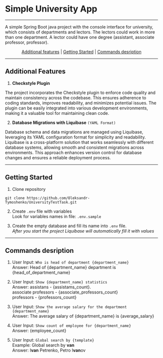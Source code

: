 <h1>Simple University App</h1>

___
A simple Spring Boot java project with the console interface for university, which consists of departments and lectors.
The lectors could work in more than one department. A lector could have one degree (assistant, associate professor,
professor).


<p align="center">
  <a href="#features">Additional features</a> |
  <a href="#getting-started">Getting Started</a> |
  <a href="#commands-description">Commands desription</a>
</p>

___

<h2 id="features"> Additional Features</h2>

1. __Checkstyle Plugin__

The project incorporates the Checkstyle plugin to enforce code quality and 
maintain consistency across the codebase. 
This ensures adherence to coding standards, improves 
readability, and minimizes potential issues. 
The plugin can be easily integrated into various development environments, 
making it a valuable tool for maintaining clean code.

2. __Database Migrations with Liquibase__ `(YAML Format)`

Database schema and data migrations are managed using 
Liquibase, leveraging its YAML configuration format for 
simplicity and readability. Liquibase is a cross-platform 
solution that works seamlessly with different database 
systems, allowing smooth and consistent migrations across 
environments. This approach enhances version control for 
database changes and ensures a reliable deployment process.
___

<h2 id="getting-started"> Getting Started</h2>

1. Clone repository
   
```text
git clone https://github.com/Oleksandr-Tymoshenko/UniversityTestTask.git
```

2. Create `.env` file with variables <br>
      Look for variables names in file: `.env.sample`


3. Create the empty database and fill its name into `.env` file. <br>
_After you start the project Liquibase will automatically fill it with values_
___

<h2 id="commands-description"> Commands desription</h2>

1. User Input: `Who is head of department {department_name}` <br>
Answer: Head of {department_name} department is {head_of_department_name}

2. User Input: `Show {department_name} statistics` <br>
Answer: assistans - {assistams_count}. <br>
associate professors - {associate_professors_count} <br>
professors - {professors_count}

3. User Input: `Show the average salary for the department {department_name}` <br>
   Answer: The average salary of {department_name} is {average_salary}

4. User Input: `Show count of employee for {department_name}` <br>
   Answer: {employee_count}

5. User Input: `Global search by {template}`   
   Example: Global search by <strong>van</strong> <br>
   Answer: I<strong>van</strong> Petrenko, Petro I<strong>van</strong>ov
